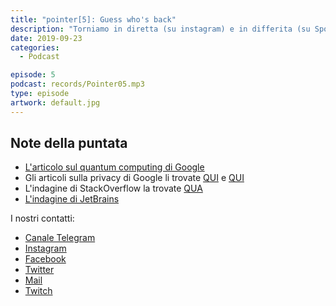 ```yaml
---
title: "pointer[5]: Guess who's back"
description: "Torniamo in diretta (su instagram) e in differita (su Spotify, iTunes e Google) per parlare delle ultime novità del mondo tech. In questa sesta puntata, che in realtà, contando da 0 è la quinta parliamo come sempre di Quantum Computing, di Google e della privacy, poi analizziamo le varia risposte alle interviste svolte da StackOverflow. Concludiamo l'episodio parlando dei nostri subreddit preferiti."
date: 2019-09-23
categories:
  - Podcast

episode: 5
podcast: records/Pointer05.mp3
type: episode
artwork: default.jpg
---
```


## Note della puntata

- [L'articolo sul quantum computing di Google](https://www.technologyreview.com/f/614416/google-researchers-have-reportedly-achieved-quantum-supremacy)
- Gli articoli sulla privacy di Google li trovate [QUI](https://www.bloomberg.com/news/articles/2019-09-23/google-will-listen-to-your-conversations-again-but-ask-first) e [QUI](https://thehackernews.com/2019/09/google-calendar-search.html)
- L'indagine di StackOverflow la trovate [QUA](https://www.jetbrains.com/lp/devecosystem-2019/)
- [L'indagine di JetBrains](https://insights.stackoverflow.com/survey/2019")


I nostri contatti:

- [Canale Telegram](https://t.me/PointerPodcast)
- [Instagram](https://www.instagram.com/pointerpodcast/)
- [Facebook](https://www.facebook.com/pointerPodcast/)
- [Twitter](https://twitter.com/PointerPodcast)
- [Mail](info@pointerpodcast.it)
- [Twitch](https://www.twitch.tv/pointerpodcast)

